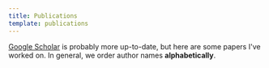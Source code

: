 ```yaml
---
title: Publications
template: publications
---
```


[Google Scholar](https://scholar.google.com/citations?user=g0oUxG4AAAAJ&hl=enhttps://scholar.google.com/citations?user=g0oUxG4AAAAJ&hl=en) is probably more up-to-date, but here are some papers I've worked on.   In general, we order author names **alphabetically**.
